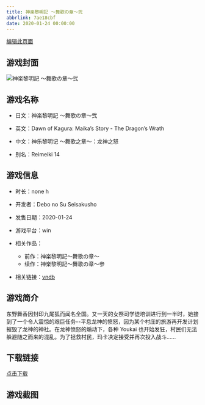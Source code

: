 ```yaml
---
title: 神楽黎明記 ～舞歌の章～弐
abbrlink: 7ae18cbf
date: 2020-01-24 00:00:00
---
```

[编辑此页面](https://github.com/ACG-3/ADV3-source/blob/main/source/_posts/%E7%A5%9E%E6%A5%BD%E9%BB%8E%E6%98%8E%E8%A8%98%20%EF%BD%9E%E8%88%9E%E6%AD%8C%E3%81%AE%E7%AB%A0%EF%BD%9E%E5%BC%90.md)

## 游戏封面

![神楽黎明記 ～舞歌の章～弐](https://pan.timero.xyz/d/onedrive/img_lib_001/%E7%A5%9E%E6%A5%BD%E9%BB%8E%E6%98%8E%E8%A8%98%20%EF%BD%9E%E8%88%9E%E6%AD%8C%E3%81%AE%E7%AB%A0%EF%BD%9E%E5%BC%90_cover.avif)


## 游戏名称

- 日文：神楽黎明記 ～舞歌の章～弐
- 英文：Dawn of Kagura: Maika’s Story - The Dragon’s Wrath
- 中文：神乐黎明记 ～舞歌之章～：龙神之怒

- 别名：Reimeiki 14


## 游戏信息

- 时长：none h
- 开发者：Debo no Su Seisakusho
- 发售日期：2020-01-24
- 游戏平台：win
- 相关作品：
   - 前作：神楽黎明記～舞歌の章～
   - 续作：神楽黎明記～舞歌の章～参

- 相关链接：[vndb](https://vndb.org/v27118)


## 游戏简介

东野舞香因封印九尾狐而闻名全国。又一天的女祭司学徒培训进行到一半时，她接到了一个令人震惊的艰巨任务--平息龙神的愤怒，因为某个村庄的旅游再开发计划摧毁了龙神的神社。在龙神愤怒的煽动下，各种 Youkai 也开始发狂，村民们无法躲避随之而来的混乱。为了拯救村民，玛卡决定接受并再次投入战斗......




## 下载链接

[点击下载](https://pan.timero.xyz/onedrive/adv_lib_001/%E7%A5%9E%E6%A5%BD%E9%BB%8E%E6%98%8E%E8%A8%98%20%EF%BD%9E%E8%88%9E%E6%AD%8C%E3%81%AE%E7%AB%A0%EF%BD%9E%E5%BC%90)


## 游戏截图


